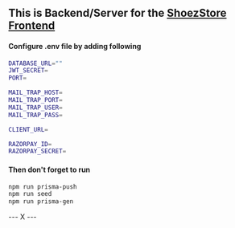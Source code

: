 ## This is Backend/Server for the [ShoezStore Frontend](https://github.com/Thisisaarush/ShoezStore)

#### Configure .env file by adding following

```sh
DATABASE_URL=""
JWT_SECRET=
PORT=

MAIL_TRAP_HOST=
MAIL_TRAP_PORT=
MAIL_TRAP_USER=
MAIL_TRAP_PASS=

CLIENT_URL=

RAZORPAY_ID=
RAZORPAY_SECRET=
```

#### Then don't forget to run

```sh
npm run prisma-push
npm run seed
npm run prisma-gen
```
--- X ---
